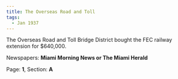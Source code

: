 ```yaml
---  
title: The Overseas Road and Toll  
tags:  
  - Jan 1937  
---  
```

  
The Overseas Road and Toll Bridge District bought the FEC railway extension for $640,000.  
  
Newspapers: **Miami Morning News or The Miami Herald**  
  
Page: **1**, Section: **A** 
